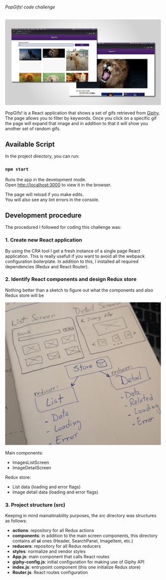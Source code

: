 ###### PopGifs! code challenge

![Cover image](https://github.com/joseivansandoya/popgifs/blob/master/assets/cover.jpg)

PopGifs! is a React application that shows a set of gifs retrieved from [Giphy](https://developers.giphy.com/). The page allows you to filter by keywords.
Once you click on a specific gif the page will expand that image and in addition to that it will show you another set of random gifs.

## Available Script

In the project directory, you can run:

### `npm start`

Runs the app in the development mode.<br>
Open [http://localhost:3000](http://localhost:3000) to view it in the browser.

The page will reload if you make edits.<br>
You will also see any lint errors in the console.

## Development procedure

The procedured I followed for coding this challenge was:

### 1. Create new React application
By using the CRA tool I get a fresh instance of a single page React application. This is really usefull if you want to avoid all the webpack configuration boilerplate.
In addition to this, I installed all required dependencies (Redux and React Router).

### 2. Identify React components and design Redux store
Nothing better than a sketch to figure out what the components and also Redux store will be

![Diagram](https://github.com/joseivansandoya/popgifs/blob/master/assets/diagram.jpg)

Main components:
- ImagesListScreen
- ImageDetailScreen

Redux store:
- List data (loading and error flags)
- Image detail data (loading and error flags)

### 3. Project structure (src)
Keeping in mind mainatinability purposes, the *src* directory was structures as follows:
- **actions**: repository for all Redux actions
- **components**: in addition to the main screen components, this directory contains all **ui** ones (Header, SearchPanel, ImageItem, etc.)
- **reducers**: repository for all Redux reducers
- **styles**: normalize and vendor styles
- **App.js**: main component that calls React routes
- **giphy-config.js**: initial configuration for making use of Giphy API
- **index.js**: entrypoint component (this one initialize Redux store)
- **Router.js**: React routes configuration
